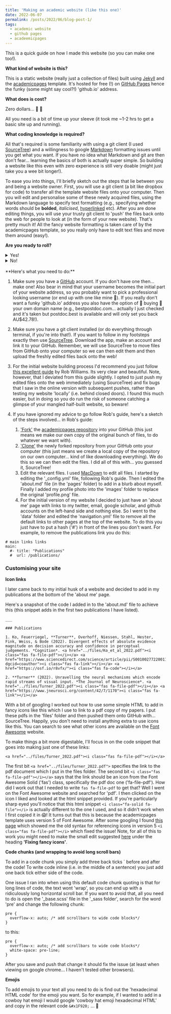 ```yaml
---
title: 'Making an academic website (like this one)'
date: 2022-06-07
permalink: /posts/2022/06/blog-post-1/
tags:
  - academic website
  - github pages
  - acadeemicpages
---
```


This is a quick guide on how I made this website (so you can make one too!).

**What kind of website is this?**

This is a static website (really just a collection of files) built using [Jekyll](https://jekyllrb.com/) and the [academicpages](https://github.com/academicpages/academicpages.github.io) template. It's hosted for free (!) on [GitHub Pages](https://pages.github.com/) hence the funky (some might say cool?!) 'github.io' address.

**What does is cost?**

Zero dollars... &#129327; 	&#127881;

All you need is a bit of time up your sleeve (it took me ~1-2 hrs to get a basic site up and running).

**What coding knowledge is required?**

All that's required is some familiarity with using a git client (I used [SourceTree](https://www.sourcetreeapp.com/)) and a willingness to google [Markdown](https://www.markdownguide.org/getting-started/) formatting issues until you get what you want. If you have no idea what Markdown and git are then don't fear... learning the basics of both is actually super simple. So building a website like this even with zero experience is still very doable (might just take you a wee bit longer!).

To ease you into things, I'll briefly sketch out the steps that lie between you and being a website owner. First, you will use a git client (a bit like dropbox for code) to transfer all the template website files onto your computer. Then you will edit and personalise some of these newly acquired files, using the Markdown language to specify text formatting (e.g., specifying whether words should be **bolded**, *italicised*, [hyperlinked](https://www.youtube.com/watch?v=dQw4w9WgXcQ) etc). After you are done editing things, you will use your trusty git client to 'push' the files back onto the web for people to look at (in the form of your new website). That's pretty much it! All the fancy website formatting is taken care of by the academicpages template, so you really only have to edit text files and move them around (easy!).

**Are you ready to roll?**
<details>
  <summary>
    Yes!
  </summary>

  Heck yeah!!! Read on...
</details>
<details>
  <summary>
    No!
  </summary>

  Believe in yourself!
</details>
<br>
**Here's what you need to do:**

1. Make sure you have a [GitHub](https://github.com/) account. If you don't have one then... make one! Also bear in mind that your username becomes the initial part of your website address, so you probably want to pick a professional looking username (or end up with one like mine &#128556;). If you really don't want a funky 'github.io' address you also have the option of &#128184; buying &#128184; your own domain name (e.g., bestpostdoc.com... actually I just checked and it's taken but postdoc.best is available and will only set you back AU$42.78!). 

2. Make sure you have a git client installed (or do everything through terminal, if you're into that!). If you want to follow in my footsteps exactly then use [SourceTree](https://www.sourcetreeapp.com/). Download the app, make an account and link it to your GitHub. Remember, we will use SourceTree to move files from GitHub onto your computer so we can then edit them and then upload the freshly edited files back onto the web!

3. For the initial website building process I'd recommend you just follow [this excellent guide](https://jayrobwilliams.com/posts/2020/06/academic-website/) by Rob Williams. Its very clear and beautiful. Note, however, that I deviated from this guide slightly. I opted to just push my edited files onto the web immediately (using SourceTree) and fix bugs that I saw in the online version with subsequent pushes, rather than testing my website 'locally' (i.e. behind closed doors). I found this much easier, but in doing so you do run the risk of someone catching a glimpse of your mangled half-built website, so beware!

4. If you have ignored my advice to go follow Rob's guide, here's a sketch of the steps involved... in Rob's guide:
	1. ['Fork'](https://docs.github.com/en/get-started/quickstart/fork-a-repo) the [academicpages repository](https://github.com/academicpages/academicpages.github.io) into your GitHub (this just means we make our own copy of the original bunch of files, to do whatever we want with).
	2. ['Clone'](https://docs.github.com/en/repositories/creating-and-managing-repositories/cloning-a-repository) the newly forked repository from your GitHub onto your computer (this just means we create a local copy of the repository on our own computer... kind of like downloading everything). We do this so we can then edit the files. I did all of this with... you guessed it, SourceTree!
	3. Edit the relevant files. I used [MacDown](https://macdown.uranusjr.com/) to edit all files. I started by editing the '_config.yml' file, following Rob's guide. Then I edited the 'about.md' file (in the 'pages' folder) to add in a blurb about myself. Finally I added my profile photo into the 'images' folder to replace the original 'profile.png' file.
	4. For the initial version of my website I decided to just have an 'about me' page with links to my twitter, email, google scholar, and github accounts on the left-hand side and nothing else. So I went to the 'data' folder and edited the 'navigation.yml' file to remove all the default links to other pages at the top of the website. To do this you just have to put a hash ('#') in front of the lines you don't want. For example, to remove the publications link you do this:

```
# main links links
main:
  #- title: "Publications"
  #  url: /publications/
```

### Customising your site


**Icon links**

I later came back to my initial husk of a website and decided to add in my publications at the bottom of the 'about me' page.

Here's a snapshot of the code I added in to the 'about.md' file to achieve this (this snippet adds in the first two publications I have listed).

```
___

### Publications

1. Ko, Feuerriegel, **Turner**, Overhoff, Niessen, Stahl, Hester, Fink, Weiss, & Bode (2022). Divergent effects of absolute evidence magnitude on decision accuracy and confidence in perceptual judgements. *Cognition*. <a href="../files/Ko_et_al_2022.pdf"><i class="fas fa-file-pdf"></i></a> <a href="https://www.sciencedirect.com/science/article/pii/S0010027722001135?dgcid=coauthor"><i class="fas fa-link"></i></a> <a href="https://osf.io/r8vfx/"><i class="fas fa-code"></i></a>

2. **Turner** (2022). Unravelling the neural mechanisms which encode rapid streams of visual input. *The Journal of Neuroscience*. <a href="../files/Turner_2022.pdf"><i class="fas fa-file-pdf"></i></a> <a href="https://www.jneurosci.org/content/42/7/1170"><i class="fas fa-link"></i></a>
```

With a bit of googling I worked out how to use some simple HTML to add in fancy icons like this <i class="fas fa-file-pdf"></i> which I use to link to a pdf copy of my papers. I put these pdfs in the 'files' folder and then pushed them onto GitHub with... SourceTree. Happily, you don't need to install anything extra to use icons like this. You can search to see what other icons are available on the [Font Awesome](https://fontawesome.com/) website. 

To make things a bit more digestable, I'll focus in on the code snippet that goes into making just one of these links: 

```
<a href="../files/Turner_2022.pdf"><i class="fas fa-file-pdf"></i></a>
```

The first bit `<a href="../files/Turner_2022.pdf">` specifies the link to the pdf document which I put in the files folder. The second bit `<i class="fas fa-file-pdf"></i></a>` says that the link should be an icon from the Font Awesome Solid ('fas') class, specifically the pdf doc one ('fa-file-pdf'). How did I work out that I needed to write `fas fa-file-pdf` to get that? Well I went on the Font Awesome website and searched for 'pdf'. I then clicked on the icon I liked and looked at the html snippet provided. If you're particularly sharp eyed you'll notice that this html snippet `<i class="fa-solid fa-file"></i>` is actually different to the one I used, and so it didn't work when I first copied it in &#128561;! It turns out that this is because the academicpages template uses version 5 of Font Awesome. After some googling I found [this page](https://fontawesome.com/v5/icons/file-pdf?s=solid) which showed me the old syntax for referencing icons in version 5 `<i class="fas fa-file-pdf"></i>` which fixed the issue! Note, for all of this to work you might need to make the small edit suggested [here](https://jayrobwilliams.com/posts/2020/07/customizing-website/) under the heading **'Fixing fancy icons'**. 

**Code chunks (and wrapping to avoid long scroll bars)**

To add in a code chunk you simply add three back ticks ` before and after the code! To write code inline (i.e. in the middle of a sentence) you just add one back tick either side of the code. 

One issue I ran into when using this default code chunk quoting is that for long lines of code, the text wont 'wrap', so you can end up with a ridiculously long horizontal scroll bar. If you want to avoid that, all you need to do is open the '_base.scss' file in the '\_sass folder', search for the word 'pre' and change the following chunk: 

```
pre {
  overflow-x: auto; /* add scrollbars to wide code blocks*/
}
```

to this: 

```
pre {
  overflow-x: auto; /* add scrollbars to wide code blocks*/
  white-space: pre-line;
}
```
After you save and push that change it should fix the issue (at least when viewing on google chrome... I haven't tested other browsers). 

**Emojis**

To add emojis to your text all you need to do is find out the 'hexadecimal HTML code' for the emoji you want. So for example, if I wanted to add in a cowboy hat emoji I would google 'cowboy hat emoji hexadecimal HTML' and copy in the relevant code `&#x1F920;` ... &#x1F920; 